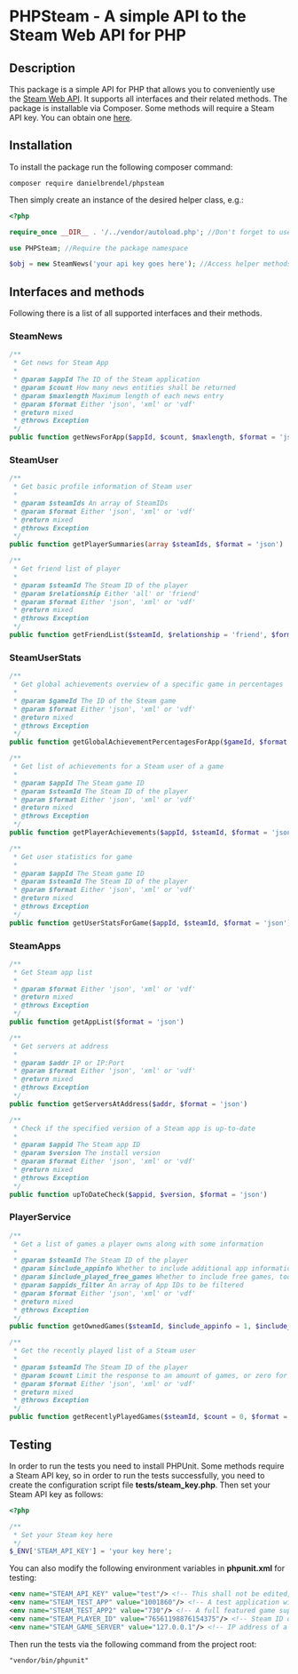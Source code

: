 # PHPSteam - A simple API to the Steam Web API for PHP

## Description
This package is a simple API for PHP that allows you to conveniently use the <a href="https://developer.valvesoftware.com/wiki/Steam_Web_API">Steam Web API</a>.
It supports all interfaces and their related methods. The package is installable via Composer.
Some methods will require a Steam API key. You can obtain one <a href="https://steamcommunity.com/dev/apikey">here</a>.

## Installation
To install the package run the following composer command:
```code
composer require danielbrendel/phpsteam 
```
Then simply create an instance of the desired helper class, e.g.:
```php
<?php

require_once __DIR__ . '/../vendor/autoload.php'; //Don't forget to use Composer autoloader if not already

use PHPSteam; //Require the package namespace

$obj = new SteamNews('your api key goes here'); //Access helper methods via $obj
```

## Interfaces and methods
Following there is a list of all supported interfaces and their methods.

### SteamNews
```php
/**
 * Get news for Steam App
 * 
 * @param $appId The ID of the Steam application
 * @param $count How many news entities shall be returned
 * @param $maxlength Maximum length of each news entry
 * @param $format Either 'json', 'xml' or 'vdf'
 * @return mixed
 * @throws Exception
 */
public function getNewsForApp($appId, $count, $maxlength, $format = 'json')
```

### SteamUser
```php
/**
 * Get basic profile information of Steam user
 * 
 * @param $steamIds An array of SteamIDs
 * @param $format Either 'json', 'xml' or 'vdf'
 * @return mixed
 * @throws Exception
 */
public function getPlayerSummaries(array $steamIds, $format = 'json')
```

```php
/**
 * Get friend list of player
 * 
 * @param $steamId The Steam ID of the player
 * @param $relationship Either 'all' or 'friend'
 * @param $format Either 'json', 'xml' or 'vdf'
 * @return mixed
 * @throws Exception
 */
public function getFriendList($steamId, $relationship = 'friend', $format = 'json')
```

### SteamUserStats
```php
/**
 * Get global achievements overview of a specific game in percentages
 * 
 * @param $gameId The ID of the Steam game
 * @param $format Either 'json', 'xml' or 'vdf'
 * @return mixed
 * @throws Exception
 */
public function getGlobalAchievementPercentagesForApp($gameId, $format = 'json')
```

```php
/**
 * Get list of achievements for a Steam user of a game
 * 
 * @param $appId The Steam game ID
 * @param $steamId The Steam ID of the player
 * @param $format Either 'json', 'xml' or 'vdf'
 * @return mixed
 * @throws Exception
 */
public function getPlayerAchievements($appId, $steamId, $format = 'json')
```

```php
/**
 * Get user statistics for game
 * 
 * @param $appId The Steam game ID
 * @param $steamId The Steam ID of the player
 * @param $format Either 'json', 'xml' or 'vdf'
 * @return mixed
 * @throws Exception
 */
public function getUserStatsForGame($appId, $steamId, $format = 'json')
```

### SteamApps
```php
/**
 * Get Steam app list
 * 
 * @param $format Either 'json', 'xml' or 'vdf'
 * @return mixed
 * @throws Exception
 */
public function getAppList($format = 'json')
```

```php
/**
 * Get servers at address
 * 
 * @param $addr IP or IP:Port
 * @param $format Either 'json', 'xml' or 'vdf'
 * @return mixed
 * @throws Exception
 */
public function getServersAtAddress($addr, $format = 'json')
```

```php
/**
 * Check if the specified version of a Steam app is up-to-date
 * 
 * @param $appid The Steam app ID
 * @param $version The install version
 * @param $format Either 'json', 'xml' or 'vdf'
 * @return mixed
 * @throws Exception
 */
public function upToDateCheck($appid, $version, $format = 'json')
```

### PlayerService
```php
/**
 * Get a list of games a player owns along with some information
 * 
 * @param $steamId The Steam ID of the player
 * @param $include_appinfo Whether to include additional app information
 * @param $include_played_free_games Whether to include free games, too
 * @param $appids_filter An array of App IDs to be filtered
 * @param $format Either 'json', 'xml' or 'vdf'
 * @return mixed
 * @throws Exception
 */
public function getOwnedGames($steamId, $include_appinfo = 1, $include_played_free_games = 1, $appids_filter = array(), $format = 'json')
```

```php
/**
 * Get the recently played list of a Steam user
 * 
 * @param $steamId The Steam ID of the player
 * @param $count Limit the response to an amount of games, or zero for no limitation
 * @param $format Either 'json', 'xml' or 'vdf'
 * @return mixed
 * @throws Exception
 */
public function getRecentlyPlayedGames($steamId, $count = 0, $format = 'json')
```

## Testing
In order to run the tests you need to install PHPUnit.
Some methods require a Steam API key, so in order to run the tests successfully, you need to
create the configuration script file <b>tests/steam_key.php</b>. Then set your Steam API key
as follows:
```php
<?php

/**
 * Set your Steam key here
 */
$_ENV['STEAM_API_KEY'] = 'your key here';
```
You can also modify the following environment variables in <b>phpunit.xml</b> for testing:
```xml
<env name="STEAM_API_KEY" value="test"/> <!-- This shall not be edited, use steam_key.php instead -->
<env name="STEAM_TEST_APP" value="1001860"/> <!-- A test application with basic data (e.g. no achievements) -->
<env name="STEAM_TEST_APP2" value="730"/> <!-- A full featured game supporting achievements etc. -->
<env name="STEAM_PLAYER_ID" value="76561198876154375"/> <!-- Steam ID of a player to obtain information -->
<env name="STEAM_GAME_SERVER" value="127.0.0.1"/> <!-- IP address of a server running one or more game servers (different ports) -->
```

Then run the tests via the following command from the project root:
```
"vendor/bin/phpunit"
```
